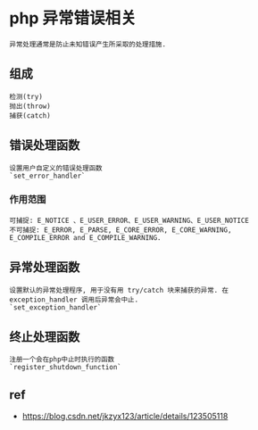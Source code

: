# php 异常错误相关

    异常处理通常是防止未知错误产生所采取的处理措施.

## 组成

    检测(try)  
    抛出(throw)  
    捕获(catch)  

## 错误处理函数

    设置用户自定义的错误处理函数
    `set_error_handler`

### 作用范围

    可捕捉: E_NOTICE 、E_USER_ERROR、E_USER_WARNING、E_USER_NOTICE
    不可捕捉: E_ERROR, E_PARSE, E_CORE_ERROR, E_CORE_WARNING, E_COMPILE_ERROR and E_COMPILE_WARNING.

## 异常处理函数

    设置默认的异常处理程序, 用于没有用 try/catch 块来捕获的异常. 在 exception_handler 调用后异常会中止.
    `set_exception_handler`

## 终止处理函数

    注册一个会在php中止时执行的函数
    `register_shutdown_function`

## ref

- <https://blog.csdn.net/jkzyx123/article/details/123505118>
